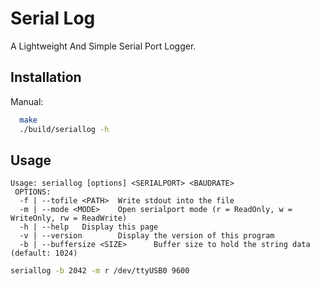 
# Serial Log

A Lightweight And Simple Serial Port Logger.

## Installation

Manual:

```bash
  make
  ./build/seriallog -h
```

## Usage

```
Usage: seriallog [options] <SERIALPORT> <BAUDRATE>
 OPTIONS:
  -f | --tofile <PATH>  Write stdout into the file
  -m | --mode <MODE>    Open serialport mode (r = ReadOnly, w = WriteOnly, rw = ReadWrite)
  -h | --help   Display this page
  -v | --version        Display the version of this program
  -b | --buffersize <SIZE>      Buffer size to hold the string data (default: 1024)
```

```bash
seriallog -b 2042 -m r /dev/ttyUSB0 9600
```
